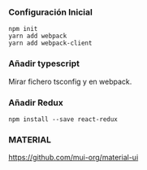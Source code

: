 ### Configuración Inicial

```
npm init
yarn add webpack
yarn add webpack-client
```

### Añadir typescript
Mirar fichero tsconfig y en webpack.

### Añadir Redux
```
npm install --save react-redux
```

### MATERIAL
https://github.com/mui-org/material-ui


